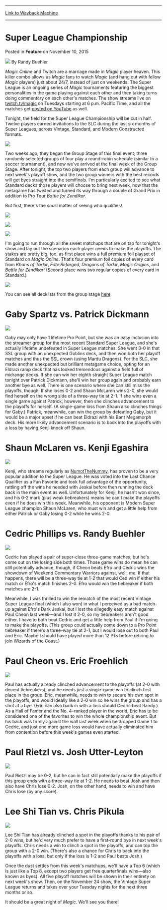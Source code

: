 
---
[Link to Wayback Machine](https://web.archive.org/web/20151112173927/http://magic.wizards.com/en/articles/archive/feature/super-league-championship-2015-11-10)

[_metadata_:author]:- "Randy Buehler"
[_metadata_:description]:- "The Group Stage of the SLC is coming to an end, but there are still plenty of undecided seats left in the playoff race."
[_metadata_:generator]:- "Drupal 7 (http://drupal.org)"
[_metadata_:node]:- "825526"
[_metadata_:publish_date]:- "2015-11-10"
[_metadata_:source]:- "div-main-content"
[_metadata_:title]:- "Super League Championship"
[_metadata_:wayback_capture_timestamp]:- "2015-11-12 17:39:27"
[_metadata_:wayback_raw_url]:- "https://web.archive.org/web/20151112173927id_/http://magic.wizards.com/en/articles/archive/feature/super-league-championship-2015-11-10"
[_metadata_:wayback_url]:- "http://magic.wizards.com/en/articles/archive/feature/super-league-championship-2015-11-10"
---


Super League Championship
=========================



 Posted in **Feature**
 on November 10, 2015 






![](https://media.magic.wizards.com/styles/auth_small/public/images/person/Headshot%209-2014_3.jpg)
By Randy Buehler











*Magic Online* and Twitch are a marriage made in *Magic* player heaven. This killer combo allows us *Magic* fans to watch *Magic* (and hang out with fellow *Magic* players) just about 24/7, instead of just on weekends. The Super League is an ongoing series of *Magic* tournaments featuring the biggest personalities in the game playing against each other and then taking turns doing commentary on each other's matches. The show streams live on [twitch.tv/magic](http://www.twitch.tv/magic) on Tuesdays starting at 6 p.m. Pacific Time, and all the matches get [posted on YouTube](https://www.youtube.com/playlist?list=PL3rP64NRtmbhN7kiM4jScs_tKR60-mQo_) as well.


Tonight, the field for the Super League Championship will be cut in half. Twelve players earned invitations to the SLC during the last six months of Super Leagues, across Vintage, Standard, and Modern Constructed formats.


![](https://media.wizards.com/2015/images/daily/FEAT_BUE20151110_Tease-Final.jpg)


Two weeks ago, they began the Group Stage of this final event; three randomly selected groups of four play a round-robin schedule (similar to a soccer tournament), and now we've arrived at the final week of the Group Stage. After tonight, the top two players from each group will advance to next week's playoff show, and the two group winners with the best records will get byes straight into the semifinals. I'm particularly excited to see what Standard decks those players will choose to bring next week, now that the metagame has twisted and turned its way through a couple of Grand Prix in addition to Pro Tour *Battle for Zendikar*.


But first, there's the small matter of seeing who qualifies!


![](https://media.wizards.com/2015/images/daily/FEAT_BUE20151110_Standings.jpg)


![](https://media.wizards.com/2015/images/daily/FEAT_BUE20151110_Post-wk2-Breakers.jpg)


![](https://media.wizards.com/2015/images/daily/FEAT_BUE20151110_breaker-breakdown.jpg)


I'm going to run through all the sweet matchups that are on tap for tonight's show and lay out the scenarios each player needs to make the playoffs. The stakes are pretty big, too, as first place wins a full premium foil playset of Standard on *Magic Online*. That's four premium foil copies of every card from *Khans of Tarkir*, *Fate Reforged*, *Dragons of Tarkir*, *Magic Origins*, and *Battle for Zendikar*! (Second place wins two regular copies of every card in Standard.)


![](https://media.wizards.com/2015/images/daily/FEAT_BUE20151110_wk3-schedule.jpg)


You can see all decklists from the group stage [here](http://magic.wizards.com/en/MTGO/articles/archive/magic-online/super-league-championship-decklists-2015-10-27).


Gaby Spartz vs. Patrick Dickmann
================================


![](https://media.wizards.com/2015/images/daily/FEAT_BUE20151110_Spartz-Dickmann.jpg)


Gaby may only have 1 lifetime Pro Point, but she was an easy inclusion into the streamer group for the most recent Standard Super League, and she's actually lifetime undefeated in Super League matches. She went 3-0 in that SSL group with an unexpected Goblins deck, and then won both her playoff matches and thus the SSL crown (using Mardu Dragons). For the SLC, she made another unexpected but brilliant metagame choice, opting for an Eldrazi ramp deck that has looked tremendous against a field full of midrange decks. If she can win her eighth straight Super League match tonight over Patrick Dickmann, she'll win her group again and probably earn another bye as well. There is one scenario where she can still miss the playoffs, though: If she loses 0-2 and Shaun McLaren wins 2-0, she would find herself on the wrong side of a three-way tie at 2-1. If she wins even a single game against Patrick, however, then she clinches advancement to the playoffs for herself. (A single-game loss from Shaun also clinches things for Gaby.) Patrick, meanwhile, can win the group by defeating Gaby, but it would be a major upset if he can beat Eldrazi with his Bant Megamorph deck. His more likely advancement scenario is to back into the playoffs with a loss by having Kenji knock off Shaun.


Shaun McLaren vs. Kenji Egashira
================================


![](https://media.wizards.com/2015/images/daily/FEAT_BUE20151110_McLaren-Egashira.jpg)


Kenji, who streams regularly as [NumotTheNummy](http://www.twitch.tv/numotthenummy), has proven to be a very popular addition to the Super League. He was voted into the Last Chance Qualifier as a Fan Favorite and took full advantage of the opportunity, rattling off the wins he needed with Jeskai before then running the deck back in the main event as well. Unfortunately for Kenji, he hasn't won since, and his 0-2 mark (plus weak tiebreakers) means he can't make the playoffs even if he does win this week. Meanwhile, his opponent is Modern Super League champion Shaun McLaren, who must win and get a little help from either Patrick or Gaby losing 0-2 while he wins 2-0.


Cedric Phillips vs. Randy Buehler
=================================


![](https://media.wizards.com/2015/images/daily/FEAT_BUE20151110_Phillips-Buehler.jpg)


Cedric has played a pair of super-close three-game matches, but he's come out on the losing side both times. Those game wins do mean he can still potentially advance, though, if Cheon beats Efro and Cedric wins the showdown of Weekend Commentary Warriors against, well, me. If that happens, there will be a three-way tie at 1-2 that would Ced win if either his match or Efro's match finishes 2-0. Efro would win the tiebreaker if both matches are 2-1.


Meanwhile, I was thrilled to win the rematch of the most recent Vintage Super League final (which I also won) in what I perceived as a bad match-up against Efro's Dark Jeskai, but I lost the allegedly easy match against Paul Cheon last week—and I lost it 2-0, so my tiebreakers aren't good either. I have to both beat Cedric and get a little help from Paul if I'm going to make the playoffs. (This group could actually come down to a Pro Point tiebreaker if there's a three-way tie at 2-1, but I would lose out to both Paul and Eric. Maybe I should have played more than 12 PTs before retiring to join Wizards of the Coast.)


Paul Cheon vs. Eric Froehlich
=============================


![](https://media.wizards.com/2015/images/daily/FEAT_BUE20151110_Cheon-Froehlich.jpg)


Paul has actually already clinched advancement to the playoffs (at 2-0 with decent tiebreakers), and he needs just a single-game win to clinch first place in the group. Eric, meanwhile, needs to win to secure his own spot in the playoffs, and would ideally like a 2-0 win so he wins the group and has a shot at a bye. (Eric can also back in with a loss should Cedric beat Randy.) As a Hall of Famer and the No. 4–ranked player in the world, Eric has to be considered one of the favorites to win the whole championship event. But his back was firmly against the wall last week when he dropped Game 1 to Cedric, and just one more game loss would have actually eliminated him from contention before this week's games even started.


Paul Rietzl vs. Josh Utter-Leyton
=================================


![](https://media.wizards.com/2015/images/daily/FEAT_BUE20151110_Rietzl-Wraptor.jpg)


Paul Rietzl may be 0-2, but he can in fact still potentially make the playoffs if this group ends with a three-way tie at 1-2. He needs to beat Josh and then also have Chris lose 0-2. Josh, on the other hand, needs to win and have Chris lose (by any score).


Lee Shi Tian vs. Chris Pikula
=============================


![](https://media.wizards.com/2015/images/daily/FEAT_BUE20151110_Shi-Tian-Pikula.jpg)


Lee Shi Tian has already clinched a spot in the playoffs thanks to his pair of 2-0 wins, but he'd very much prefer to have a first-round bye in next week's playoffs. Chris needs a win to clinch a spot in the playoffs, and can top the group with a 2-0 win. (There's also a chance for Chris to back into the playoffs with a loss, but only if the loss is 1-2 and Paul bests Josh.)


Once the dust settles from this week's matchups, we'll have a Top 6 (which is just like a Top 8, except two players get free quarterfinals wins—also known as byes). All five playoff matches will be shown in their entirety on next week's show. Then, on the November 24 show, the Vintage Super League returns and takes over your Tuesday nights for the next three months or so.


It should be a great night of *Magic*. We'll see you there!







